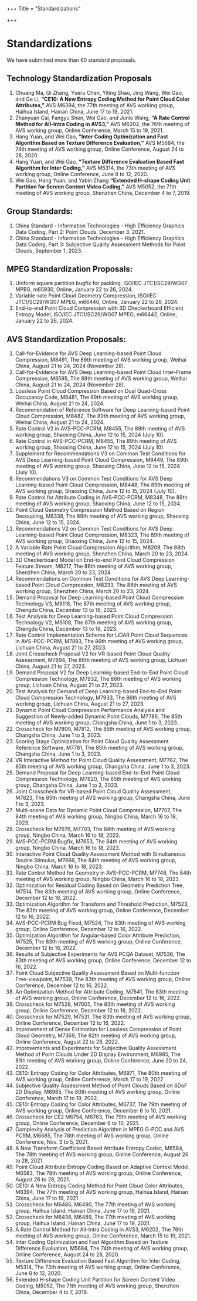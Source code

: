 +++
Title = "Standardizations"

+++

# Standardizations

We have submitted more than 60 standard proposals.

## Technology Standardization Proposals

1. Chuang Ma, Qi Zhang, Yueru Chen, Yiting Shao, Jing Wang, Wei Gao, and Ge Li, **“CE10: A New Entropy Coding Method for Point Cloud Color Attributes,”** AVS M6394, the 77th meeting of AVS working group, Haihua Island, Hainan China, June 17 to 19, 2021.
2. Zhanyuan Cai, Fangyu Shen, Wei Gao, and Junle Wang, **“A Rate Control Method for All-Intra Coding in AVS3,”** AVS M6202, the 76th meeting of AVS working group, Online Conference, March 15 to 19, 2021.
3. Hang Yuan, and Wei Gao, **“Inter Coding Optimization and Fast Algorithm Based on Texture Difference Evaluation,”** AVS M5684, the 74th meeting of AVS working group, Online Conference, August 24 to 28, 2020.
4. Hang Yuan, and Wei Gao, **“Texture Difference Evaluation Based Fast Algorithm for Inter Coding,”** AVS M5314, the 73th meeting of AVS working group, Online Conference, June 8 to 12, 2020.
5. Wei Gao, Hang Yuan, and Yabin Zhang **“Extended H-shape Coding Unit Partition for Screen Content Video Coding,”** AVS M5052, the 71th meeting of AVS working group, Shenzhen China, December 4 to 7, 2019.


## Group Standards:

1. China Standard - Information Technologies - High Efficiency Graphics Data Coding, Part 2: Point Clouds, December 3, 2021.
2. China Standard - Information Technologies - High Efficiency Graphics Data Coding, Part 3: Subjective Quality Assessment Methods for Point Clouds, September 1, 2023.

## MPEG Standardization Proposals:
1. Uniform square partition bugfix for padding, ISO/IEC JTC1/SC29/WG07 MPEG, m65930, Online, January 22 to 26, 2024.
2. Variable-rate Point Cloud Geometry Compression, ISO/IEC JTC1/SC29/WG07 MPEG, m66440, Online, January 22 to 26, 2024.
3. End-to-end Point Cloud Compression with 3D Checkerboard Efficient Entropy Model, ISO/IEC JTC1/SC29/WG07 MPEG, m66442, Online, January 22 to 26, 2024.

## AVS Standardization Proposals:
1. Call-for-Evidence for AVS Deep Learning-based Point Cloud Compression, M8491, The 89th meeting of AVS working group, Weihai China, August 21 to 24, 2024 (November 28).
2. Call-for-Evidence for AVS Deep Learning-based Point Cloud Inter-Frame Compression, M8595, The 89th meeting of AVS working group, Weihai China, August 21 to 24, 2024 (November 28).
3. Lossless Point Cloud Compression Based on Dual Quad-Cross Occupancy Code, M8481, The 89th meeting of AVS working group, Weihai China, August 21 to 24, 2024.
4. Recommendation of Reference Software for Deep Learning-based Point Cloud Compression, M8482, The 89th meeting of AVS working group, Weihai China, August 21 to 24, 2024.
5. Rate Control V2 in AVS-PCC-PCRM, M8455, The 89th meeting of AVS working group, Shaoxing China, June 12 to 15, 2024 (July 10).
6. Rate Control in AVS-PCC-PCRM, M8455, The 89th meeting of AVS working group, Shaoxing China, June 12 to 15, 2024 (July 10).
7. Supplement for Recommendations V3 on Common Test Conditions for AVS Deep Learning-based Point Cloud Compression, M8449, The 89th meeting of AVS working group, Shaoxing China, June 12 to 15, 2024 (July 10).
8. Recommendations V3 on Common Test Conditions for AVS Deep Learning-based Point Cloud Compression, M8448, The 89th meeting of AVS working group, Shaoxing China, June 12 to 15, 2024 (July 10).
9. Rate Control for Attribute Coding in AVS-PCC-PCRM, M8348, The 89th meeting of AVS working group, Shaoxing China, June 12 to 15, 2024.
10. Point Cloud Geometry Compression Method Based on Region Decoupling, M8338, The 89th meeting of AVS working group, Shaoxing China, June 12 to 15, 2024.
11. Recommendations V2 on Common Test Conditions for AVS Deep Learning-based Point Cloud Compression, M8323, The 89th meeting of AVS working group, Shaoxing China, June 12 to 15, 2024.
12. A Variable Rate Point Cloud Compression Algorithm, M8209, The 88th meeting of AVS working group, Shenzhen China, March 20 to 23, 2024.
13. 3D Checkerboard Model on End-to-end Point Cloud Compression Feature Stream, M8217, The 88th meeting of AVS working group, Shenzhen China, March 20 to 23, 2024.
14. Recommendations on Common Test Conditions for AVS Deep Learning-based Point Cloud Compression, M8233, The 88th meeting of AVS working group, Shenzhen China, March 20 to 23, 2024.
15. Demand Proposal for Deep Learning-based Point Cloud Compression Technology V3, M8118, The 87th meeting of AVS working group, Chengdu China, December 13 to 16, 2023.
16. Test Analysis for Deep Learning-based Point Cloud Compression Technology V2, M8108, The 87th meeting of AVS working group, Chengdu China, December 13 to 16, 2023.
17. Rate Control Implementation Scheme for LiDAR Point Cloud Sequences in AVS-PCC-PCRM, M7893, The 86th meeting of AVS working group, Lichuan China, August 21 to 27, 2023.
18. Joint Crosscheck Proposal V2 for VR-based Point Cloud Quality Assessment, M7894, The 86th meeting of AVS working group, Lichuan China, August 21 to 27, 2023.
19. Demand Proposal V2 for Deep Learning-based End-to-End Point Cloud Compression Technology, M7932, The 86th meeting of AVS working group, Lichuan China, August 21 to 27, 2023.
20. Test Analysis for Demand of Deep Learning-based End-to-End Point Cloud Compression Technology, M7933, The 86th meeting of AVS working group, Lichuan China, August 21 to 27, 2023.
21. Dynamic Point Cloud Compression Performance Analysis and Suggestion of Newly-added Dynamic Point Clouds, M7786, The 85th meeting of AVS working group, Changsha China, June 1 to 3, 2023.
22. Crosscheck for M7800, M7812, The 85th meeting of AVS working group, Changsha China, June 1 to 3, 2023.
23. Scoring Stage Optimization for Point Cloud Quality Assessment Reference Software, M7781, The 85th meeting of AVS working group, Changsha China, June 1 to 3, 2023.
24. VR Interactive Method for Point Cloud Quality Assessment, M7782, The 85th meeting of AVS working group, Changsha China, June 1 to 3, 2023.
25. Demand Proposal for Deep Learning-based End-to-End Point Cloud Compression Technology, M7820, The 85th meeting of AVS working group, Changsha China, June 1 to 3, 2023.
26. Joint Crosscheck for VR-based Point Cloud Quality Assessment, M7823, The 85th meeting of AVS working group, Changsha China, June 1 to 3, 2023.
27. Multi-scene Data for Dynamic Point Cloud Compression, M7707, The 84th meeting of AVS working group, Ningbo China, March 16 to 18, 2023.
28. Crosscheck for M7676, M7703, The 84th meeting of AVS working group, Ningbo China, March 16 to 18, 2023.
29. AVS-PCC-PCRM Bugfix, M7653, The 84th meeting of AVS working group, Ningbo China, March 16 to 18, 2023.
30. Interactive Point Cloud Quality Assessment Method with Simultaneous Double Stimulus, M7666, The 84th meeting of AVS working group, Ningbo China, March 16 to 18, 2023.
31. Rate Control Method for Geometry in AVS-PCC-PCRM, M7748, The 84th meeting of AVS working group, Ningbo China, March 16 to 18, 2023.
32. Optimization for Residual Coding Based on Geometry Prediction Tree, M7514, The 83th meeting of AVS working group, Online Conference, December 12 to 16, 2022.
33. Optimization Algorithm for Transform and Threshold Prediction, M7523, The 83th meeting of AVS working group, Online Conference, December 12 to 16, 2022.
34. AVS-PCC-PCRM Bug Fixed, M7524, The 83th meeting of AVS working group, Online Conference, December 12 to 16, 2022.
35. Optimization Algorithm for Angular-based Color Attribute Prediction, M7525, The 83th meeting of AVS working group, Online Conference, December 12 to 16, 2022.
36. Results of Subjective Experiments for AVS PCQA Dataset, M7536, The 83th meeting of AVS working group, Online Conference, December 12 to 16, 2022.
37. Point Cloud Subjective Quality Assessment Based on Multi-function Free-viewpoint, M7539, The 83th meeting of AVS working group, Online Conference, December 12 to 16, 2022.
38. An Optimization Method for Attribute Coding, M7541, The 83th meeting of AVS working group, Online Conference, December 12 to 16, 2022.
39. Crosscheck for M7528, M7605, The 83th meeting of AVS working group, Online Conference, December 12 to 16, 2022.
40. Crosscheck for M7529, M7531, The 83th meeting of AVS working group, Online Conference, December 12 to 16, 2022.
41. Improvement of Dense Estimation for Lossless Compression of Point Cloud Geometry, M7369, The 82th meeting of AVS working group, Online Conference, August 22 to 26, 2022.
42. Improvements and Experiments for Subjective Quality Assessment Method of Point Clouds Under 2D Display Environment, M6985, The 81th meeting of AVS working group, Online Conference, June 20 to 24, 2022.
43. CE10: Entropy Coding for Color Attributes, M6971, The 80th meeting of AVS working group, Online Conference, March 17 to 19, 2022.
44. Subjective Quality Assessment Method of Point Clouds Based on 6DoF 2D Display, M6985, The 80th meeting of AVS working group, Online Conference, March 17 to 19, 2022.
45. CE10: Entropy Coding for Color Attributes, M6737, The 79th meeting of AVS working group, Online Conference, December 6 to 10, 2021.
46. Crosscheck for CE2 M6754, M6763, The 79th meeting of AVS working group, Online Conference, December 6 to 10, 2021.
47. Complexity Analysis of Prediction Algorithm in MPEG G-PCC and AVS PCRM, M6685, The 78th meeting of AVS working group, Online Conference, Nov. 3 to 5, 2021.
48. A New Transform Coefficient Based Attribute Entropy Codec, M6584, The 78th meeting of AVS working group, Online Conference, August 26 to 28, 2021.
49. Point Cloud Attribute Entropy Coding Based on Adaptive Context Model, M6583, The 78th meeting of AVS working group, Online Conference, August 26 to 28, 2021.
50. CE10: A New Entropy Coding Method for Point Cloud Color Attributes, M6394, The 77th meeting of AVS working group, Haihua Island, Hainan China, June 17 to 19, 2021.
51. Crosscheck for M6486, M6490, The 77th meeting of AVS working group, Haihua Island, Hainan China, June 17 to 19, 2021.
52. Crosscheck for M6436, M6489, The 77th meeting of AVS working group, Haihua Island, Hainan China, June 17 to 19, 2021.
53. A Rate Control Method for All-Intra Coding in AVS3, M6202, The 76th meeting of AVS working group, Online Conference, March 15 to 19, 2021.
54. Inter Coding Optimization and Fast Algorithm Based on Texture Difference Evaluation, M5684, The 74th meeting of AVS working group, Online Conference, August 24 to 28, 2020.
55. Texture Difference Evaluation Based Fast Algorithm for Inter Coding, M5314, The 73th meeting of AVS working group, Online Conference, June 8 to 12, 2020.
56. Extended H-shape Coding Unit Partition for Screen Content Video Coding, M5052, The 71th meeting of AVS working group, Shenzhen China, December 4 to 7, 2019.